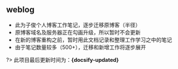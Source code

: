 ## weblog

* 此为子俊个人博客工作笔记，逐步迁移原博客（半径）
* 原博客域名及服务器正在勾画升级，所以暂时不会更新
* 在新的博客重构之前，暂时用此文档记录和整理工作学习之中的笔记
* 由于笔记数量较多（500+），迁移和新增工作将逐步展开



?> 此项目最后更新时间为：**{docsify-updated}**

